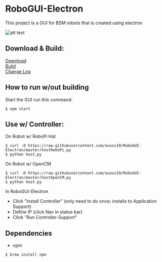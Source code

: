# RoboGUI-Electron

This project is a GUI for BSM robots that is created using electron

![alt text](https://raw.githubusercontent.com/avoss19/RoboGUI-Electron/master/docs/window.png)


## Download & Build:

[Download](https://github.com/avoss19/RoboGUI-Electron/releases) <br />
[Build](/docs/Build.md/) <br />
[Change Log](/docs/Changes.md/)


## How to run w/out building

Start the GUI run this command:
```
$ npm start
```


## Use w/ Controller:

On Robot w/ RoboPi Hat
```
$ curl -O https://raw.githubusercontent.com/avoss19/RoboGUI-Electron/master/hostRoboPi.py
$ python host.py
```

On Robot w/ OpenCM
```
$ curl -O https://raw.githubusercontent.com/avoss19/RoboGUI-Electron/master/hostOpenCM.py
$ python host.py
```

In RoboGUI-Electron
- Click "Install Controller" (only need to do once; installs to Application Support)
- Define IP (click Nav in status bar)
- Click "Run Controller-Support"

## Dependencies

- npm
```
$ brew install npm
```
